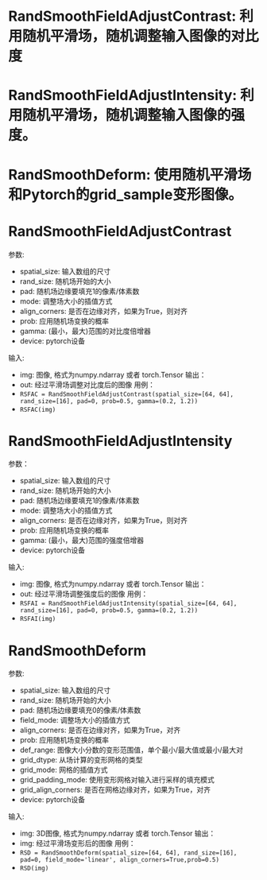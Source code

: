 # RandSmoothFieldAdjustContrast: 利用随机平滑场，随机调整输入图像的对比度
# RandSmoothFieldAdjustIntensity: 利用随机平滑场，随机调整输入图像的强度。
# RandSmoothDeform: 使用随机平滑场和Pytorch的grid_sample变形图像。

# RandSmoothFieldAdjustContrast
参数:
- spatial_size: 输入数组的尺寸
- rand_size: 随机场开始的大小
- pad: 随机场边缘要填充1的像素/体素数
- mode: 调整场大小的插值方式
- align_corners: 是否在边缘对齐，如果为True，则对齐
- prob: 应用随机场变换的概率
- gamma: (最小，最大)范围的对比度倍增器
- device: pytorch设备

输入:
- img: 图像, 格式为numpy.ndarray 或者 torch.Tensor
输出：
- out: 经过平滑场调整对比度后的图像
用例：
- ``RSFAC = RandSmoothFieldAdjustContrast(spatial_size=[64, 64], rand_size=[16], pad=0, prob=0.5, gamma=(0.2, 1.2))``
- ``RSFAC(img)``

# RandSmoothFieldAdjustIntensity
参数：
- spatial_size: 输入数组的尺寸
- rand_size: 随机场开始的大小
- pad: 随机场边缘要填充1的像素/体素数
- mode: 调整场大小的插值方式
- align_corners: 是否在边缘对齐，如果为True，则对齐
- prob: 应用随机场变换的概率
- gamma: (最小，最大)范围的强度倍增器
- device: pytorch设备

输入:
- img: 图像, 格式为numpy.ndarray 或者 torch.Tensor
输出：
- out: 经过平滑场调整强度后的图像
用例：
- ``RSFAI = RandSmoothFieldAdjustIntensity(spatial_size=[64, 64], rand_size=[16], pad=0, prob=0.5, gamma=(0.2, 1.2))``
- ``RSFAI(img)``

# RandSmoothDeform
参数:
- spatial_size: 输入数组的尺寸
- rand_size: 随机场开始的大小
- pad: 随机场边缘要填充0的像素/体素数
- field_mode: 调整场大小的插值方式
- align_corners: 是否在边缘对齐，如果为True，对齐
- prob: 应用随机场变换的概率
- def_range: 图像大小分数的变形范围值，单个最小/最大值或最小/最大对
- grid_dtype: 从场计算的变形网格的类型
- grid_mode: 网格的插值方式
- grid_padding_mode: 使用变形网格对输入进行采样的填充模式
- grid_align_corners: 是否在网格边缘对齐，如果为True，对齐
- device: pytorch设备

输入:
- img: 3D图像, 格式为numpy.ndarray 或者 torch.Tensor
输出：
- img: 经过平滑场变形后的图像
用例：
- ``RSD = RandSmoothDeform(spatial_size=[64, 64], rand_size=[16], pad=0, field_mode='linear', align_corners=True,prob=0.5)``
- ``RSD(img)``

